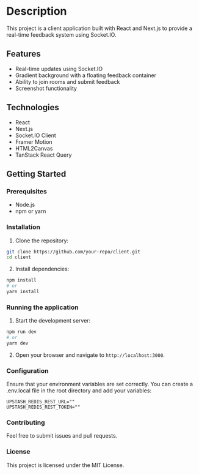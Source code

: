 # Description

This project is a client application built with React and Next.js to provide a real-time feedback system using Socket.IO.

## Features

- Real-time updates using Socket.IO
- Gradient background with a floating feedback container
- Ability to join rooms and submit feedback
- Screenshot functionality

## Technologies

- React
- Next.js
- Socket.IO Client
- Framer Motion
- HTML2Canvas
- TanStack React Query

## Getting Started

### Prerequisites

- Node.js
- npm or yarn

### Installation

1. Clone the repository:

```bash
git clone https://github.com/your-repo/client.git
cd client
```

2. Install dependencies:

```bash
npm install
# or
yarn install
```

### Running the application

1. Start the development server:

```bash
npm run dev
# or
yarn dev
```

2. Open your browser and navigate to `http://localhost:3000`.

### Configuration

Ensure that your environment variables are set correctly. You can create a .env.local file in the root directory and add your variables:

```
UPSTASH_REDIS_REST_URL=""
UPSTASH_REDIS_REST_TOKEN=""
```

### Contributing

Feel free to submit issues and pull requests.

### License

This project is licensed under the MIT License.
